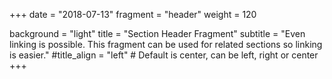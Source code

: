 +++
date = "2018-07-13"
fragment = "header"
weight = 120

background = "light"
title = "Section Header Fragment"
subtitle = "Even linking is possible. This fragment can be used for related sections so linking is easier."
#title_align = "left" # Default is center, can be left, right or center
+++
